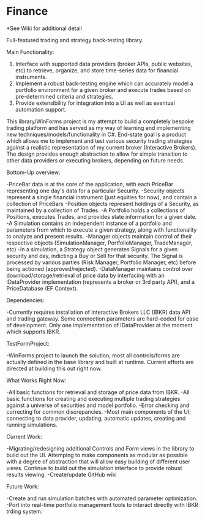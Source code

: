 # Finance

*See Wiki for additional detail

Full-featured trading and strategy back-testing library.

Main Functionality:
  1) Interface with supported data providers (broker APIs, public websites, etc) to retrieve, organize, and store time-series data
  for financial instruments.
  2) Implement a robust back-testing engine which can accurately model a portfolio environment for a given broker and execute trades
  based on pre-determined criteria and strategies.
  3) Provide extensibility for integration into a UI as well as eventual automation support.

This library/WinForms project is my attempt to build a completely bespoke trading platform and has served as my way of learning
and implementing new techniques/models/functionality in C#.  End-state goal is a product which allows me to implement and test various
security trading strategies against a realistic representation of my current broker (Interactive Brokers).  The design provides enough
abstraction to allow for simple transition to other data providers or executing brokers, depending on future needs.

Bottom-Up overview:

-PriceBar data is at the core of the application, with each PriceBar representing one day's data for a particular Security.
-Security objects represent a single financial instrument (just equities for now), and contain a collection of PriceBars
-Position objects represent holdings of a Security, as maintained by a collection of Trades.
-A Portfolio holds a collections of Positions, executes Trades, and provides state information for a given date.
-A Simulation contains an independent instance of a portfolio and parameters from which to execute a given strategy, along with 
functionality to analyze and present results.
-Manager objects maintain control of their respective objects (SimulationManager, PortfolioManager, TradeManager, etc)
-In a simulation, a Strategy object generates Signals for a given security and day, indicting a Buy or Sell for that security.  The Signal is processed by various parties (Risk Manager, Portfolio Manager, etc) before being actioned (approved/rejected).
-DataManager maintains control over download/storage/retrieval of price data by interfacing with an IDataProvider implementation (represents a broker or 3rd party API), and a PriceDatabase (EF Context).

Dependencies:

-Currently requires installation of Interactive Brokers LLC (IBKR) data API and trading gateway.  Some connection parameters are hard-coded for ease of development.  Only one implementation of IDataProvider at the moment which supports IBKR.

TestFormProject:

-WinForms project to launch the solution; most all controls/forms are actually defined in the base library and built at runtime.  Current efforts are directed at building this out right now.

What Works Right Now:

-All basic functions for retrieval and storage of price data from IBKR.
-All basic functions for creating and executing multiple trading strategies against a universe of securities and model portfolio.
-Error checking and correcting for common discrepancies.
-Most main components of the UI; connecting to data provider, updating, automatic updates, creating and running simulations.

Current Work:

-Migrating/redesigning additional Controls and Form views in the library to build out the UI.  Attemping to make components as modular as possible with a degree of abstraction that will allow easy building of different user views.  Continue to build out the simulation interface to provide robust results viewing.
-Create/update GitHub wiki

Future Work:

-Create and run simulation batches with automated parameter optimization.
-Port into real-time portfolio management tools to interact directly with IBKR trding system.
